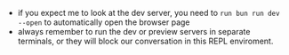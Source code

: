 - if you expect me to look at the dev server, you need to `run bun run dev --open` to automatically open the browser page
- always remember to run the dev or preview servers in separate terminals, or they will block our conversation in this REPL enviroment.